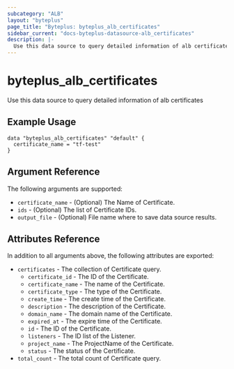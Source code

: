 ```yaml
---
subcategory: "ALB"
layout: "byteplus"
page_title: "Byteplus: byteplus_alb_certificates"
sidebar_current: "docs-byteplus-datasource-alb_certificates"
description: |-
  Use this data source to query detailed information of alb certificates
---
```

# byteplus_alb_certificates
Use this data source to query detailed information of alb certificates
## Example Usage
```hcl
data "byteplus_alb_certificates" "default" {
  certificate_name = "tf-test"
}
```
## Argument Reference
The following arguments are supported:
* `certificate_name` - (Optional) The Name of Certificate.
* `ids` - (Optional) The list of Certificate IDs.
* `output_file` - (Optional) File name where to save data source results.

## Attributes Reference
In addition to all arguments above, the following attributes are exported:
* `certificates` - The collection of Certificate query.
    * `certificate_id` - The ID of the Certificate.
    * `certificate_name` - The name of the Certificate.
    * `certificate_type` - The type of the Certificate.
    * `create_time` - The create time of the Certificate.
    * `description` - The description of the Certificate.
    * `domain_name` - The domain name of the Certificate.
    * `expired_at` - The expire time of the Certificate.
    * `id` - The ID of the Certificate.
    * `listeners` - The ID list of the Listener.
    * `project_name` - The ProjectName of the Certificate.
    * `status` - The status of the Certificate.
* `total_count` - The total count of Certificate query.


